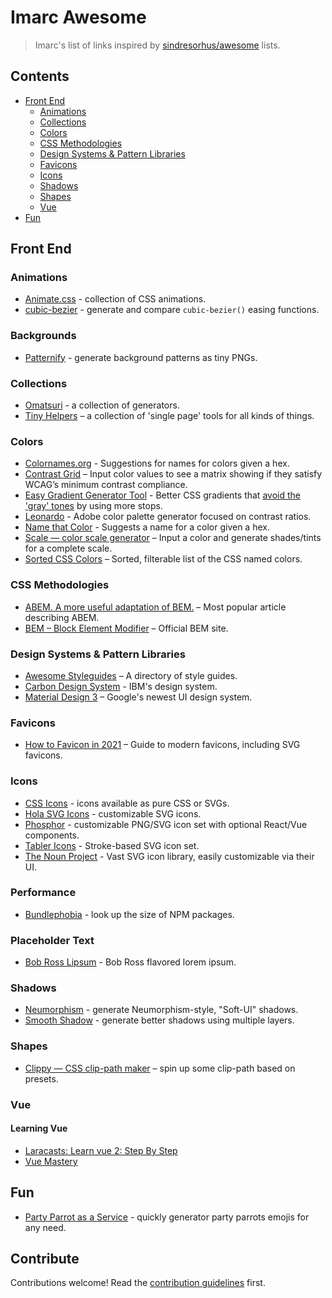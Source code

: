 # Imarc Awesome

> Imarc's list of links inspired by [sindresorhus/awesome](https://github.com/sindresorhus/awesome) lists.


## Contents

- [Front End](#front-end)
  - [Animations](#animations)
  - [Collections](#collections)
  - [Colors](#colors)
  - [CSS Methodologies](#css-methodologies)
  - [Design Systems & Pattern Libraries](#design-systems--pattern-libraries)
  - [Favicons](#favicons)
  - [Icons](#icons)
  - [Shadows](#shadows)
  - [Shapes](#shapes)
  - [Vue](#vue)
- [Fun](#fun)


## Front End

### Animations

- [Animate.css](https://animate.style/) - collection of CSS animations.
- [cubic-bezier](https://cubic-bezier.com/) - generate and compare `cubic-bezier()` easing functions.


### Backgrounds

- [Patternify](http://www.patternify.com/) - generate background patterns as tiny PNGs.


### Collections

- [Omatsuri](https://omatsuri.app/) - a collection of generators.
- [Tiny Helpers](https://tiny-helpers.dev/) – a collection of 'single page' tools for all kinds of things.


### Colors

- [Colornames.org](https://colornames.org/) - Suggestions for names for colors given a hex.
- [Contrast Grid](https://contrast-grid.eightshapes.com/) – Input color values to see a matrix showing if they satisfy WCAG’s minimum contrast compliance.
- [Easy Gradient Generator Tool](https://learnui.design/tools/gradient-generator.html) - Better CSS gradients that [avoid the 'gray' tones](https://css-tricks.com/the-gray-dead-zone-of-gradients/) by using more stops.
- [Leonardo](https://leonardocolor.io/) - Adobe color palette generator focused on contrast ratios.
- [Name that Color](https://chir.ag/projects/name-that-color/) - Suggests a name for a color given a hex.
- [Scale — color scale generator](https://hihayk.github.io/scale/) – Input a color and generate shades/tints for a complete scale.
- [Sorted CSS Colors](https://enes.in/sorted-colors/) – Sorted, filterable list of the CSS named colors.


### CSS Methodologies
- [ABEM. A more useful adaptation of BEM.](https://css-tricks.com/abem-useful-adaptation-bem/) – Most popular article describing ABEM.
- [BEM – Block Element Modifier](http://getbem.com/) – Official BEM site.


### Design Systems & Pattern Libraries

- [Awesome Styleguides](https://github.com/streamich/awesome-styleguides) – A directory of style guides.
- [Carbon Design System](https://www.carbondesignsystem.com/) - IBM's design system.
- [Material Design 3](https://m3.material.io/) – Google's newest UI design system.


### Favicons
- [How to Favicon in 2021](https://evilmartians.com/chronicles/how-to-favicon-in-2021-six-files-that-fit-most-needs) – Guide to modern favicons, including SVG favicons.


### Icons

- [CSS Icons](https://css.gg/) - icons available as pure CSS or SVGs.
- [Hola SVG Icons](https://holasvg.com/icons/) - customizable SVG icons.
- [Phosphor](https://phosphoricons.com/) - customizable PNG/SVG icon set with optional React/Vue components.
- [Tabler Icons](https://tablericons.com/) - Stroke-based SVG icon set.
- [The Noun Project](https://thenounproject.com/) - Vast SVG icon library, easily customizable via their UI.


### Performance
- [Bundlephobia](https://bundlephobia.com/) - look up the size of NPM packages.

### Placeholder Text

- [Bob Ross Lipsum](https://www.bobrosslipsum.com/) - Bob Ross flavored lorem ipsum.


### Shadows

- [Neumorphism](https://neumorphism.io/#940000) - generate Neumorphism-style, "Soft-UI" shadows.
- [Smooth Shadow](https://shadows.brumm.af/) - generate better shadows using multiple layers.


### Shapes
- [Clippy — CSS clip-path maker](https://bennettfeely.com/clippy/) – spin up some clip-path based on presets.


### Vue

#### Learning Vue
- [Laracasts: Learn vue 2: Step By Step](https://laracasts.com/series/learn-vue-2-step-by-step)
- [Vue Mastery](https://www.vuemastery.com/)


## Fun

- [Party Parrot as a Service](https://parrotify.github.io/) - quickly generator party parrots emojis for any need.


## Contribute

Contributions welcome! Read the [contribution guidelines](contributing.md) first.
